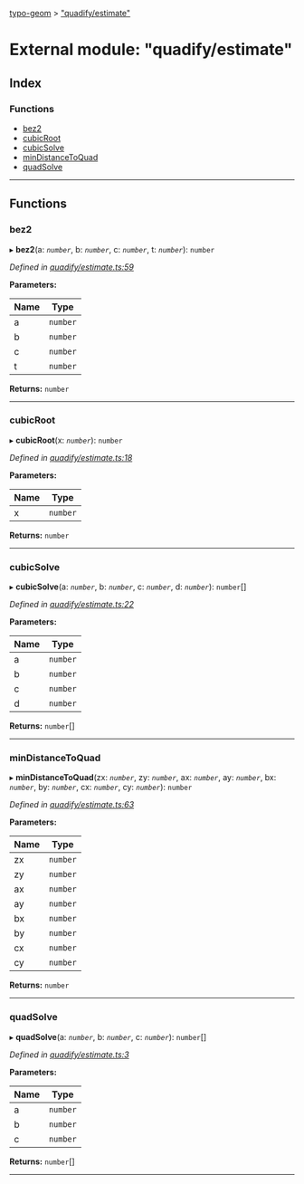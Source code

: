 [typo-geom](../README.md) > ["quadify/estimate"](../modules/_quadify_estimate_.md)

# External module: "quadify/estimate"

## Index

### Functions

* [bez2](_quadify_estimate_.md#bez2)
* [cubicRoot](_quadify_estimate_.md#cubicroot)
* [cubicSolve](_quadify_estimate_.md#cubicsolve)
* [minDistanceToQuad](_quadify_estimate_.md#mindistancetoquad)
* [quadSolve](_quadify_estimate_.md#quadsolve)

---

## Functions

<a id="bez2"></a>

###  bez2

▸ **bez2**(a: *`number`*, b: *`number`*, c: *`number`*, t: *`number`*): `number`

*Defined in [quadify/estimate.ts:59](https://github.com/be5invis/typo-geom/blob/d307ff5/src/quadify/estimate.ts#L59)*

**Parameters:**

| Name | Type |
| ------ | ------ |
| a | `number` |
| b | `number` |
| c | `number` |
| t | `number` |

**Returns:** `number`

___
<a id="cubicroot"></a>

###  cubicRoot

▸ **cubicRoot**(x: *`number`*): `number`

*Defined in [quadify/estimate.ts:18](https://github.com/be5invis/typo-geom/blob/d307ff5/src/quadify/estimate.ts#L18)*

**Parameters:**

| Name | Type |
| ------ | ------ |
| x | `number` |

**Returns:** `number`

___
<a id="cubicsolve"></a>

###  cubicSolve

▸ **cubicSolve**(a: *`number`*, b: *`number`*, c: *`number`*, d: *`number`*): `number`[]

*Defined in [quadify/estimate.ts:22](https://github.com/be5invis/typo-geom/blob/d307ff5/src/quadify/estimate.ts#L22)*

**Parameters:**

| Name | Type |
| ------ | ------ |
| a | `number` |
| b | `number` |
| c | `number` |
| d | `number` |

**Returns:** `number`[]

___
<a id="mindistancetoquad"></a>

###  minDistanceToQuad

▸ **minDistanceToQuad**(zx: *`number`*, zy: *`number`*, ax: *`number`*, ay: *`number`*, bx: *`number`*, by: *`number`*, cx: *`number`*, cy: *`number`*): `number`

*Defined in [quadify/estimate.ts:63](https://github.com/be5invis/typo-geom/blob/d307ff5/src/quadify/estimate.ts#L63)*

**Parameters:**

| Name | Type |
| ------ | ------ |
| zx | `number` |
| zy | `number` |
| ax | `number` |
| ay | `number` |
| bx | `number` |
| by | `number` |
| cx | `number` |
| cy | `number` |

**Returns:** `number`

___
<a id="quadsolve"></a>

###  quadSolve

▸ **quadSolve**(a: *`number`*, b: *`number`*, c: *`number`*): `number`[]

*Defined in [quadify/estimate.ts:3](https://github.com/be5invis/typo-geom/blob/d307ff5/src/quadify/estimate.ts#L3)*

**Parameters:**

| Name | Type |
| ------ | ------ |
| a | `number` |
| b | `number` |
| c | `number` |

**Returns:** `number`[]

___


